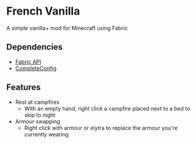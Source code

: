 # French Vanilla

A simple vanilla+ mod for Minecraft using Fabric

## Dependencies

- [Fabric API](https://www.curseforge.com/minecraft/mc-mods/fabric-api)
- [CompleteConfig](https://www.curseforge.com/minecraft/mc-mods/completeconfig)

## Features

- Rest at campfires
    - With an empty hand, right click a campfire placed next to a bed to skip to night
- Armour swapping
    - Right click with armour or elytra to replace the armour you're currently wearing
